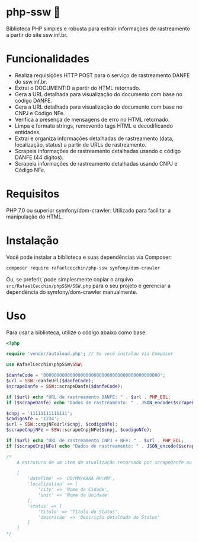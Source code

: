 # php-ssw 🚚
Biblioteca PHP simples e robusta para extrair informações de rastreamento a partir do site ssw.inf.br.

# Funcionalidades
- Realiza requisições HTTP POST para o serviço de rastreamento DANFE do ssw.inf.br.
- Extrai o DOCUMENTID a partir do HTML retornado.
- Gera a URL detalhada para visualização do documento com base no código DANFE.
- Gera a URL detalhada para visualização do documento com base no CNPJ e Código NFe.
- Verifica a presença de mensagens de erro no HTML retornado.
- Limpa e formata strings, removendo tags HTML e decodificando entidades.
- Extrai e organiza informações detalhadas de rastreamento (data, localização, status) a partir de URLs de rastreamento.
- Scrapeia informações de rastreamento detalhadas usando o código DANFE (44 dígitos).
- Scrapeia informações de rastreamento detalhadas usando CNPJ e Código NFe.

# Requisitos
PHP 7.0 ou superior
symfony/dom-crawler: Utilizado para facilitar a manipulação do HTML.

# Instalação
Você pode instalar a biblioteca e suas dependências via Composer:
```bash
composer require rafaelcecchin/php-ssw symfony/dom-crawler
```

Ou, se preferir, pode simplesmente copiar o arquivo `src/RafaelCecchin/phpSSW/SSW.php` para o seu projeto e gerenciar a dependência do symfony/dom-crawler manualmente.

# Uso
Para usar a biblioteca, utilize o código abaixo como base.
```php
<?php

require 'vendor/autoload.php'; // Se você instalou via Composer

use RafaelCecchin\phpSSW\SSW;

$danfeCode = '00000000000000000000000000000000000000000000';
$url = SSW::danfeUrl($danfeCode);
$scrapeDanfe = SSW::scrapeDanfe($danfeCode);

if ($url) echo "URL de rastreamento DANFE: " . $url . PHP_EOL;
if ($scrapeDanfe) echo "Dados de rastreamento: " . JSON_encode($scrapeDanfe) . PHP_EOL;

$cnpj = '11111111111111'; 
$codigoNfe = '1234';
$url = SSW::cnpjNFeUrl($cnpj, $codigoNfe);
$scrapeCnpjNFe = SSW::scrapeCnpjNFe($cnpj, $codigoNfe);

if ($url) echo "URL de rastreamento CNPJ + NFe: " . $url . PHP_EOL;
if ($scrapeCnpjNFe) echo "Dados de rastreamento: " . JSON_encode($scrapeCnpjNFe) . PHP_EOL;

/*
    A estrutura de um item de atualização retornado por scrapeDanfe ou scrapeCnpjNFe é a seguinte:

    [
        'dateTime' => 'DD/MM/AAAA HH:MM',
        'localization' => [
            'city' => 'Nome da Cidade',
            'unit' => 'Nome da Unidade'
        ],
        'status' => [
            'titulo' => 'Título do Status',
            'descricao' => 'Descrição detalhada do Status'
        ]
    ]
*/
```
